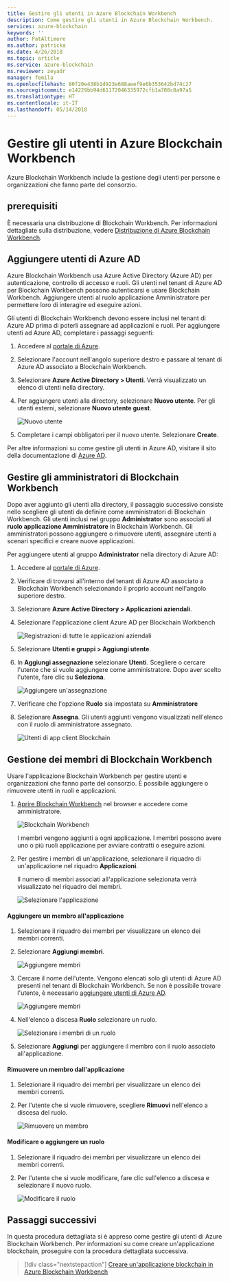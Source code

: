 ```yaml
---
title: Gestire gli utenti in Azure Blockchain Workbench
description: Come gestire gli utenti in Azure Blockchain Workbench.
services: azure-blockchain
keywords: ''
author: PatAltimore
ms.author: patricka
ms.date: 4/26/2018
ms.topic: article
ms.service: azure-blockchain
ms.reviewer: zeyadr
manager: femila
ms.openlocfilehash: 80f20e438b1d923e688aeef9e6b353642bd74c27
ms.sourcegitcommit: e14229bb94d61172046335972cfb1a708c8a97a5
ms.translationtype: HT
ms.contentlocale: it-IT
ms.lasthandoff: 05/14/2018
---
```

# <a name="manage-users-in-azure-blockchain-workbench"></a>Gestire gli utenti in Azure Blockchain Workbench

Azure Blockchain Workbench include la gestione degli utenti per persone e organizzazioni che fanno parte del consorzio.

## <a name="prerequisites"></a>prerequisiti

È necessaria una distribuzione di Blockchain Workbench. Per informazioni dettagliate sulla distribuzione, vedere [Distribuzione di Azure Blockchain Workbench](blockchain-workbench-deploy.md).

## <a name="add-azure-ad-users"></a>Aggiungere utenti di Azure AD

Azure Blockchain Workbench usa Azure Active Directory (Azure AD) per autenticazione, controllo di accesso e ruoli. Gli utenti nel tenant di Azure AD per Blockchain Workbench possono autenticarsi e usare Blockchain Workbench. Aggiungere utenti al ruolo applicazione Amministratore per permettere loro di interagire ed eseguire azioni.

Gli utenti di Blockchain Workbench devono essere inclusi nel tenant di Azure AD prima di poterli assegnare ad applicazioni e ruoli. Per aggiungere utenti ad Azure AD, completare i passaggi seguenti:

1.  Accedere al [portale di Azure](https://portal.azure.com).
2.  Selezionare l'account nell'angolo superiore destro e passare al tenant di Azure AD associato a Blockchain Workbench.
3.  Selezionare **Azure Active Directory > Utenti**. Verrà visualizzato un elenco di utenti nella directory.
4.  Per aggiungere utenti alla directory, selezionare **Nuovo utente**. Per gli utenti esterni, selezionare **Nuovo utente guest**.

    ![Nuovo utente](media/blockchain-workbench-manage-users/add-ad-user.png)

5.  Completare i campi obbligatori per il nuovo utente. Selezionare **Create**.

Per altre informazioni su come gestire gli utenti in Azure AD, visitare il sito della documentazione di [Azure AD](../active-directory/add-users-azure-active-directory.md).

## <a name="manage-blockchain-workbench-administrators"></a>Gestire gli amministratori di Blockchain Workbench

Dopo aver aggiunto gli utenti alla directory, il passaggio successivo consiste nello scegliere gli utenti da definire come amministratori di Blockchain Workbench. Gli utenti inclusi nel gruppo **Administrator** sono associati al **ruolo applicazione Amministratore** in Blockchain Workbench. Gli amministratori possono aggiungere o rimuovere utenti, assegnare utenti a scenari specifici e creare nuove applicazioni.

Per aggiungere utenti al gruppo **Administrator** nella directory di Azure AD:

1.  Accedere al [portale di Azure](https://portal.azure.com).
2.  Verificare di trovarsi all'interno del tenant di Azure AD associato a Blockchain Workbench selezionando il proprio account nell'angolo superiore destro.
3.  Selezionare **Azure Active Directory > Applicazioni aziendali**.
4.  Selezionare l'applicazione client Azure AD per Blockchain Workbench
    
    ![Registrazioni di tutte le applicazioni aziendali](media/blockchain-workbench-manage-users/select-blockchain-client-app.png)

5.  Selezionare **Utenti e gruppi > Aggiungi utente**.
6.  In **Aggiungi assegnazione** selezionare **Utenti**. Scegliere o cercare l'utente che si vuole aggiungere come amministratore. Dopo aver scelto l'utente, fare clic su **Seleziona**.

    ![Aggiungere un'assegnazione](media/blockchain-workbench-manage-users/add-user-assignment.png)

9.  Verificare che l'opzione **Ruolo** sia impostata su **Amministratore**
10. Selezionare **Assegna**. Gli utenti aggiunti vengono visualizzati nell'elenco con il ruolo di amministratore assegnato.

    ![Utenti di app client Blockchain](media/blockchain-workbench-manage-users/blockchain-admin-list.png)

## <a name="managing-blockchain-workbench-members"></a>Gestione dei membri di Blockchain Workbench

Usare l'applicazione Blockchain Workbench per gestire utenti e organizzazioni che fanno parte del consorzio. È possibile aggiungere o rimuovere utenti in ruoli e applicazioni.

1. [Aprire Blockchain Workbench](blockchain-workbench-deploy.md#blockchain-workbench-web-url) nel browser e accedere come amministratore.

    ![Blockchain Workbench](media/blockchain-workbench-manage-users/blockchain-workbench-applications.png)

    I membri vengono aggiunti a ogni applicazione. I membri possono avere uno o più ruoli applicazione per avviare contratti o eseguire azioni.

2. Per gestire i membri di un'applicazione, selezionare il riquadro di un'applicazione nel riquadro **Applicazioni**.

    Il numero di membri associati all'applicazione selezionata verrà visualizzato nel riquadro dei membri.

    ![Selezionare l'applicazione](media/blockchain-workbench-manage-users/blockchain-workbench-select-application.png)


#### <a name="add-member-to-application"></a>Aggiungere un membro all'applicazione

1. Selezionare il riquadro dei membri per visualizzare un elenco dei membri correnti.
2. Selezionare **Aggiungi membri**.

    ![Aggiungere membri](media/blockchain-workbench-manage-users/application-add-members.png)

3. Cercare il nome dell'utente.  Vengono elencati solo gli utenti di Azure AD presenti nel tenant di Blockchain Workbench. Se non è possibile trovare l'utente, è necessario [aggiungere utenti di Azure AD](#add-azure-ad-users).

    ![Aggiungere membri](media/blockchain-workbench-manage-users/find-user.png)

4. Nell'elenco a discesa **Ruolo** selezionare un ruolo.

    ![Selezionare i membri di un ruolo](media/blockchain-workbench-manage-users/application-select-role.png)

5. Selezionare **Aggiungi** per aggiungere il membro con il ruolo associato all'applicazione.

#### <a name="remove-member-from-application"></a>Rimuovere un membro dall'applicazione

1. Selezionare il riquadro dei membri per visualizzare un elenco dei membri correnti.
2. Per l'utente che si vuole rimuovere, scegliere **Rimuovi** nell'elenco a discesa del ruolo.

    ![Rimuovere un membro](media/blockchain-workbench-manage-users/application-remove-member.png)

#### <a name="change-or-add-role"></a>Modificare o aggiungere un ruolo

1. Selezionare il riquadro dei membri per visualizzare un elenco dei membri correnti.
2. Per l'utente che si vuole modificare, fare clic sull'elenco a discesa e selezionare il nuovo ruolo.

    ![Modificare il ruolo](media/blockchain-workbench-manage-users/application-change-role.png)

## <a name="next-steps"></a>Passaggi successivi

In questa procedura dettagliata si è appreso come gestire gli utenti di Azure Blockchain Workbench. Per informazioni su come creare un'applicazione blockchain, proseguire con la procedura dettagliata successiva.

> [!div class="nextstepaction"]
> [Creare un'applicazione blockchain in Azure Blockchain Workbench](blockchain-workbench-create-app.md)

